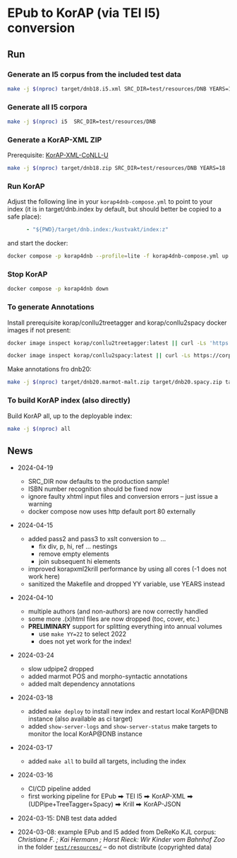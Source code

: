 # EPub to KorAP (via TEI I5) conversion

## Run

### Generate an I5 corpus from the included test data

```bash
make -j $(nproc) target/dnb18.i5.xml SRC_DIR=test/resources/DNB YEARS=18
```

### Generate all I5 corpora

```bash
make -j $(nproc) i5  SRC_DIR=test/resources/DNB
```

### Generate a KorAP-XML ZIP

Prerequisite: [KorAP-XML-CoNLL-U](https://github.com/KorAP/KorAP-XML-CoNLL-U)

```bash
make -j $(nproc) target/dnb18.zip SRC_DIR=test/resources/DNB YEARS=18
```

### Run KorAP

Adjust the following line in your `korap4dnb-compose.yml` to point to your index (it is in target/dnb.index by default, but should better be copied to a safe place):

```yml
      - "${PWD}/target/dnb.index:/kustvakt/index:z"
```

and start the docker:

```bash
docker compose -p korap4dnb --profile=lite -f korap4dnb-compose.yml up -d
```

### Stop KorAP

```bash
docker compose -p korap4dnb down
```

### To generate Annotations

Install prerequisite korap/conllu2treetagger and korap/conllu2spacy docker images if not present:

```bash
docker image inspect korap/conllu2treetagger:latest || curl -Ls 'https://gitlab.ids-mannheim.de/KorAP/CoNLL-U-Treetagger/-/jobs/artifacts/master/raw/conllu2treetagger.xz?job=build-docker-image' | docker load

docker image inspect korap/conllu2spacy:latest || curl -Ls https://corpora.ids-mannheim.de/tools/conllu2spacy.tar.xz | docker load
```

Make annotations fro dnb20:

```bash
make -j $(nproc) target/dnb20.marmot-malt.zip target/dnb20.spacy.zip target/dnb20.tree_tagger.zip
```

### To build KorAP index (also directly)

Build KorAP all, up to the deployable index:

```bash
make -j $(nproc) all
```

## News

* 2024-04-19
  * SRC_DIR now defaults to the production sample!
  * ISBN number recognition should be fixed now
  * ignore faulty xhtml input files and conversion errors – just issue a warning
  * docker compose now uses http default port 80 externally

* 2024-04-15
  * added pass2 and pass3 to xslt conversion to …
    * fix div, p, hi, ref … nestings
    * remove empty elements
    * join subsequent hi elements
  * improved korapxml2krill performance by using all cores (-1 does not work here)
  * sanitized the Makefile and dropped YY variable, use YEARS instead

* 2024-04-10
  * multiple authors (and non-authors) are now correctly handled
  * some more .(x)html files are now dropped (toc, cover, etc.)
  * **PRELIMINARY** support for splitting everything into annual volumes
    * use `make YY=22` to select 2022
    * does not yet work for the index!

* 2024-03-24
  * slow udpipe2 dropped
  * added marmot POS and morpho-syntactic annotations
  * added malt dependency annotations

* 2024-03-18
  * added `make deploy` to install new index and restart local KorAP@DNB instance (also available as ci target)
  * added `show-server-logs` and `show-server-status` make targets to monitor the local KorAP@DNB instance

* 2024-03-17
  * added `make all` to build all targets, including the index

* 2024-03-16
  * CI/CD pipeline added
  * first working pipeline for EPub ⮕ TEI I5 ⮕ KorAP-XML ⮕ (UDPipe+TreeTagger+Spacy) ⮕ Krill ⮕ KorAP-JSON

* 2024-03-15: DNB test data added

* 2024-03-08: example EPub and I5 added from DeReKo KJL corpus: *Christiane F. ; Kai Hermann ; Horst Rieck: Wir Kinder vom Bahnhof Zoo* in the folder [`test/resources/`](./test/resources/)  – do not distribute (copyrighted data)
